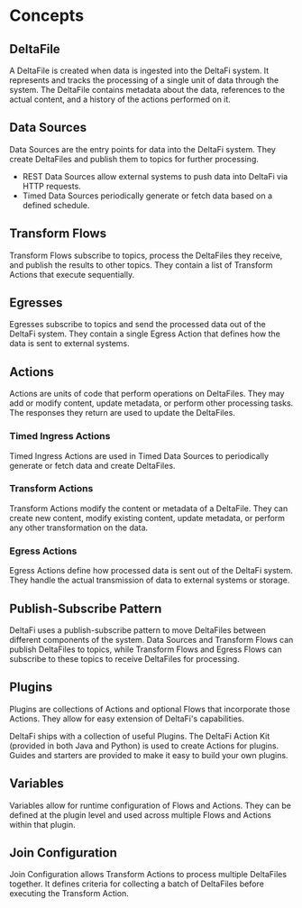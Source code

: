# Concepts

## DeltaFile

A DeltaFile is created when data is ingested into the DeltaFi system. It represents and tracks the processing of a
single unit of data through the system. The DeltaFile contains metadata about the data, references to the actual
content, and a history of the actions performed on it.

## Data Sources

Data Sources are the entry points for data into the DeltaFi system. They create DeltaFiles and publish them to topics
for further processing.

* REST Data Sources allow external systems to push data into DeltaFi via HTTP requests.
* Timed Data Sources periodically generate or fetch data based on a defined schedule.

## Transform Flows

Transform Flows subscribe to topics, process the DeltaFiles they receive, and publish the results to other topics.
They contain a list of Transform Actions that execute sequentially.

## Egresses

Egresses subscribe to topics and send the processed data out of the DeltaFi system. They contain a single Egress
Action that defines how the data is sent to external systems.

## Actions

Actions are units of code that perform operations on DeltaFiles. They may add or modify content, update metadata, or
perform other processing tasks. The responses they return are used to update the DeltaFiles.

### Timed Ingress Actions

Timed Ingress Actions are used in Timed Data Sources to periodically generate or fetch data and create DeltaFiles.

### Transform Actions

Transform Actions modify the content or metadata of a DeltaFile. They can create new content, modify existing content,
update metadata, or perform any other transformation on the data.

### Egress Actions

Egress Actions define how processed data is sent out of the DeltaFi system. They handle the actual transmission of data
to external systems or storage.

## Publish-Subscribe Pattern

DeltaFi uses a publish-subscribe pattern to move DeltaFiles between different components of the system. Data Sources and
Transform Flows can publish DeltaFiles to topics, while Transform Flows and Egress Flows can subscribe to these topics
to receive DeltaFiles for processing.

## Plugins

Plugins are collections of Actions and optional Flows that incorporate those Actions. They allow for easy extension of
DeltaFi's capabilities.

DeltaFi ships with a collection of useful Plugins. The DeltaFi Action Kit (provided in both Java and Python) is used to
create Actions for plugins. Guides and starters are provided to make it easy to build your own plugins.

## Variables

Variables allow for runtime configuration of Flows and Actions. They can be defined at the plugin level and used across
multiple Flows and Actions within that plugin.

## Join Configuration

Join Configuration allows Transform Actions to process multiple DeltaFiles together. It defines criteria for collecting
a batch of DeltaFiles before executing the Transform Action.